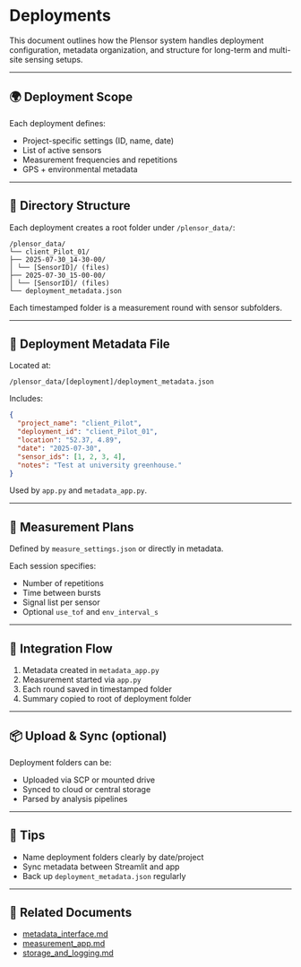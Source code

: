 # Deployments

This document outlines how the Plensor system handles deployment configuration, metadata organization, and structure for long-term and multi-site sensing setups.

---

## 🌍 Deployment Scope

Each deployment defines:
- Project-specific settings (ID, name, date)
- List of active sensors
- Measurement frequencies and repetitions
- GPS + environmental metadata

---

## 📁 Directory Structure

Each deployment creates a root folder under `/plensor_data/`:

```
/plensor_data/
└── client_Pilot_01/
├── 2025-07-30_14-30-00/
│ └── [SensorID]/ (files)
├── 2025-07-30_15-00-00/
│ └── [SensorID]/ (files)
└── deployment_metadata.json
```

Each timestamped folder is a measurement round with sensor subfolders.

---

## 🧾 Deployment Metadata File

Located at:

```
/plensor_data/[deployment]/deployment_metadata.json
```


Includes:

```json
{
  "project_name": "client_Pilot",
  "deployment_id": "client_Pilot_01",
  "location": "52.37, 4.89",
  "date": "2025-07-30",
  "sensor_ids": [1, 2, 3, 4],
  "notes": "Test at university greenhouse."
}
```
Used by ```app.py``` and ````metadata_app.py````.

---

## 📆 Measurement Plans

Defined by `measure_settings.json` or directly in metadata.

Each session specifies:
- Number of repetitions
- Time between bursts
- Signal list per sensor
- Optional `use_tof` and `env_interval_s`

---

## 🧩 Integration Flow

1. Metadata created in `metadata_app.py`
2. Measurement started via `app.py`
3. Each round saved in timestamped folder
4. Summary copied to root of deployment folder

---

## 📦 Upload & Sync (optional)

Deployment folders can be:
- Uploaded via SCP or mounted drive
- Synced to cloud or central storage
- Parsed by analysis pipelines

---

## 🧪 Tips

- Name deployment folders clearly by date/project
- Sync metadata between Streamlit and app
- Back up `deployment_metadata.json` regularly

---

## 🔗 Related Documents

- [metadata_interface.md](metadata_interface.md)
- [measurement_app.md](measurement_app.md)
- [storage_and_logging.md](storage_and_logging.md)


